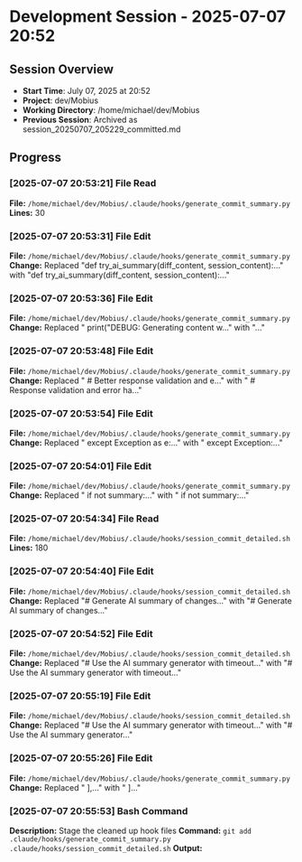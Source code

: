 # Development Session - 2025-07-07 20:52

## Session Overview
- **Start Time**: July 07, 2025 at 20:52
- **Project**: dev/Mobius  
- **Working Directory**: /home/michael/dev/Mobius
- **Previous Session**: Archived as session_20250707_205229_committed.md

## Progress

### [2025-07-07 20:53:21] File Read

**File:** `/home/michael/dev/Mobius/.claude/hooks/generate_commit_summary.py`
**Lines:** 30

### [2025-07-07 20:53:31] File Edit

**File:** `/home/michael/dev/Mobius/.claude/hooks/generate_commit_summary.py`
**Change:** Replaced "def try_ai_summary(diff_content, session_content):..." with "def try_ai_summary(diff_content, session_content):..."

### [2025-07-07 20:53:36] File Edit

**File:** `/home/michael/dev/Mobius/.claude/hooks/generate_commit_summary.py`
**Change:** Replaced "                print("DEBUG: Generating content w..." with "..."

### [2025-07-07 20:53:48] File Edit

**File:** `/home/michael/dev/Mobius/.claude/hooks/generate_commit_summary.py`
**Change:** Replaced "                # Better response validation and e..." with "                # Response validation and error ha..."

### [2025-07-07 20:53:54] File Edit

**File:** `/home/michael/dev/Mobius/.claude/hooks/generate_commit_summary.py`
**Change:** Replaced "    except Exception as e:..." with "    except Exception:..."

### [2025-07-07 20:54:01] File Edit

**File:** `/home/michael/dev/Mobius/.claude/hooks/generate_commit_summary.py`
**Change:** Replaced "    if not summary:..." with "    if not summary:..."

### [2025-07-07 20:54:34] File Read

**File:** `/home/michael/dev/Mobius/.claude/hooks/session_commit_detailed.sh`
**Lines:** 180

### [2025-07-07 20:54:40] File Edit

**File:** `/home/michael/dev/Mobius/.claude/hooks/session_commit_detailed.sh`
**Change:** Replaced "# Generate AI summary of changes..." with "# Generate AI summary of changes..."

### [2025-07-07 20:54:52] File Edit

**File:** `/home/michael/dev/Mobius/.claude/hooks/session_commit_detailed.sh`
**Change:** Replaced "# Use the AI summary generator with timeout..." with "# Use the AI summary generator with timeout..."

### [2025-07-07 20:55:19] File Edit

**File:** `/home/michael/dev/Mobius/.claude/hooks/session_commit_detailed.sh`
**Change:** Replaced "# Use the AI summary generator with timeout..." with "# Use the AI summary generator..."

### [2025-07-07 20:55:26] File Edit

**File:** `/home/michael/dev/Mobius/.claude/hooks/generate_commit_summary.py`
**Change:** Replaced "                    ],..." with "                    ]..."

### [2025-07-07 20:55:53] Bash Command

**Description:** Stage the cleaned up hook files
**Command:** `git add .claude/hooks/generate_commit_summary.py .claude/hooks/session_commit_detailed.sh`
**Output:**
```

```
